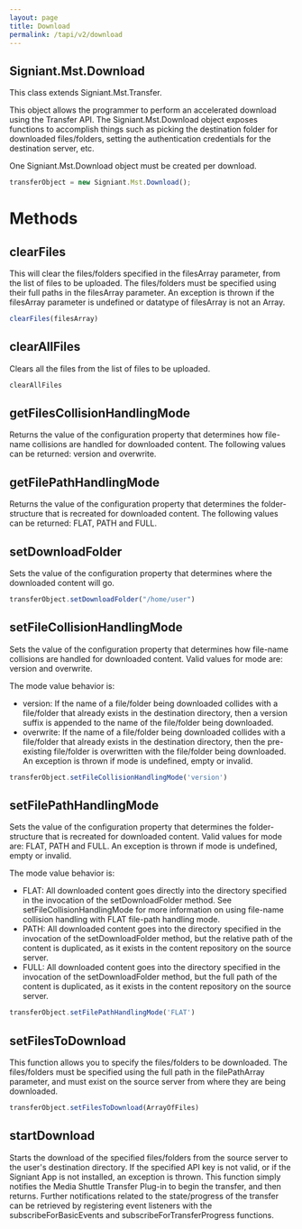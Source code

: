```yaml
---
layout: page
title: Download
permalink: /tapi/v2/download
---
```


## Signiant.Mst.Download
This class extends Signiant.Mst.Transfer. 

This object allows the programmer to perform an accelerated download using the Transfer API. The Signiant.Mst.Download object exposes functions to accomplish things such as picking the destination folder for downloaded files/folders, setting the authentication credentials for the destination server, etc. 

One Signiant.Mst.Download object must be created per download.

```javascript
transferObject = new Signiant.Mst.Download();
```

# Methods

## clearFiles 
This will clear the files/folders specified in the filesArray parameter, from the list of files to be uploaded. The files/folders must be specified using their full paths in the filesArray parameter. An exception is thrown if the filesArray parameter is undefined or datatype of filesArray is not an Array.

```javascript
clearFiles(filesArray)
```

## clearAllFiles
Clears all the files from the list of files to be uploaded.

```javascript
clearAllFiles 
```

## getFilesCollisionHandlingMode
Returns the value of the configuration property that determines how file-name collisions are handled for downloaded content. The following values can be returned: version and overwrite.

## getFilePathHandlingMode
Returns the value of the configuration property that determines the folder-structure that is recreated for downloaded content. The following values can be returned: FLAT, PATH and FULL.

## setDownloadFolder
Sets the value of the configuration property that determines where the downloaded content will go.

```javascript
transferObject.setDownloadFolder("/home/user")
```

## setFileCollisionHandlingMode
Sets the value of the configuration property that determines how file-name collisions are handled for downloaded content. Valid values for mode are: version and overwrite. 

The mode value behavior is:
* version: If the name of a file/folder being downloaded collides with a file/folder that already exists in the destination directory, then a version suffix is appended to the name of the file/folder being downloaded. 
* overwrite: If the name of a file/folder being downloaded collides with a file/folder that already exists in the destination directory, then the pre-existing file/folder is overwritten with the file/folder being downloaded.
An exception is thrown if mode is undefined, empty or invalid.

```javascript
transferObject.setFileCollisionHandlingMode('version')
```

## setFilePathHandlingMode
Sets the value of the configuration property that determines the folder-structure that is recreated for downloaded content. Valid values for mode are: FLAT, PATH and FULL. An exception is thrown if mode is undefined, empty or invalid.

The mode value behavior is:
* FLAT: All downloaded content goes directly into the directory specified in the invocation of the setDownloadFolder method. See setFileCollisionHandlingMode for more information on using file-name collision handling with FLAT file-path handling mode.
* PATH: All downloaded content goes into the directory specified in the invocation of the setDownloadFolder method, but the relative path of the content is duplicated, as it exists in the content repository on the source server.
* FULL: All downloaded content goes into the directory specified in the invocation of the setDownloadFolder method, but the full path of the content is duplicated, as it exists in the content repository on the source server.

```javascript
transferObject.setFilePathHandlingMode('FLAT')
```

## setFilesToDownload
This function allows you to specify the files/folders to be downloaded. The files/folders must be specified using the full path in the filePathArray parameter, and must exist on the source server from where they are being downloaded.

```javascript
transferObject.setFilesToDownload(ArrayOfFiles)
```

## startDownload
Starts the download of the specified files/folders from the source server to the user's destination directory. If the specified API key is not valid, or if the Signiant App is not installed, an exception is thrown. This function simply notifies the Media Shuttle Transfer Plug-in to begin the transfer, and then returns. Further notifications related to the state/progress of the transfer can be retrieved by registering event listeners with the subscribeForBasicEvents and subscribeForTransferProgress functions.